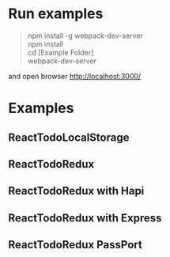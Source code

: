 # Run examples
> npm install -g webpack-dev-server  
> npm install  
> cd [Example Folder]  
> webpack-dev-server

and open browser <http://localhost:3000/>

# Examples
## ReactTodoLocalStorage

## ReactTodoRedux

## ReactTodoRedux with Hapi

## ReactTodoRedux with Express

## ReactTodoRedux PassPort
